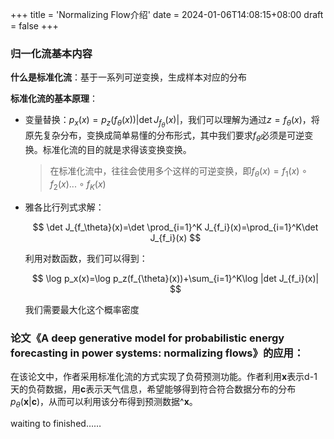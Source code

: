 +++
title = 'Normalizing Flow介绍'
date = 2024-01-06T14:08:15+08:00
draft = false
+++

### 归一化流基本内容

**什么是标准化流**：基于一系列可逆变换，生成样本对应的分布

**标准化流的基本原理**：

- 变量替换：$p_x(x)=p_z(f_\theta(x))|\det J_{f_\theta}(x)|$，我们可以理解为通过$z=f_\theta(x)$，将原先复杂分布，变换成简单易懂的分布形式，其中我们要求$f_\theta$必须是可逆变换。标准化流的目的就是求得该变换变换。
  
  > 在标准化流中，往往会使用多个这样的可逆变换，即$f_\theta(x)=f_1(x)\circ f_2(x)...\circ f_K(x)$

- 雅各比行列式求解：
  
  $$
  \det J_{f_\theta}(x)=\det \prod_{i=1}^K J_{f_i}(x)=\prod_{i=1}^K\det J_{f_i}(x)
  $$
  
  利用对数函数，我们可以得到：
  
  $$
  \log p_x(x)=\log p_z(f_{\theta}(x))+\sum_{i=1}^K\log |det J_{f_i}(x)|
  $$
  
  我们需要最大化这个概率密度

### 论文《A deep generative model for probabilistic energy forecasting in power systems: normalizing flows》的应用：

在该论文中，作者采用标准化流的方式实现了负荷预测功能。作者利用$\bm x$表示d-1天的负荷数据，用$\bm c$表示天气信息，希望能够得到符合符合数据分布的分布$p_\theta(\bm x|\bm c)$，从而可以利用该分布得到预测数据$\^{\bm x}$。

waiting to finished……
